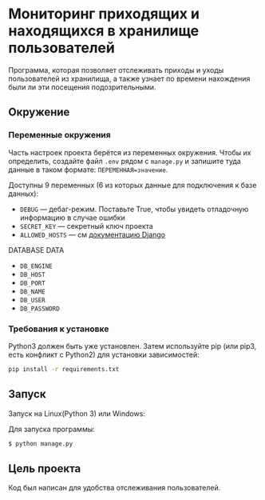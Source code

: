 # Мониторинг приходящих и находящихся в хранилище пользователей

Программа, которая позволяет отслеживать приходы и уходы пользователей из хранилища, а также узнает по времени нахождения были ли эти посещения подозрительными.

## Окружение

### Переменные окружения
Часть настроек проекта берётся из переменных окружения. Чтобы их определить, создайте файл ```.env``` рядом с ```manage.py``` и запишите туда данные в таком формате: ```ПЕРЕМЕННАЯ=значение```.

Доступны 9 переменных (6 из которых данные для подключения к базе данных):
- `DEBUG` — дебаг-режим. Поставьте True, чтобы увидеть отладочную информацию в случае ошибки
- `SECRET_KEY` — секретный ключ проекта
- `ALLOWED_HOSTS` — см [документацию Django](https://docs.djangoproject.com/en/4.2/ref/settings/#allowed-hosts)

DATABASE DATA
- `DB_ENGINE`
- `DB_HOST`
- `DB_PORT`
- `DB_NAME`
- `DB_USER`
- `DB_PASSWORD`

### Требования к установке

Python3 должен быть уже установлен. Затем используйте pip (или pip3, есть конфликт с Python2) для установки зависимостей:

```bash
pip install -r requirements.txt
```
## Запуск

Запуск на Linux(Python 3) или Windows:


Для запуска программы:

```bash
$ python manage.py
```


## Цель проекта

Код был написан для удобства отслеживания пользователей.
